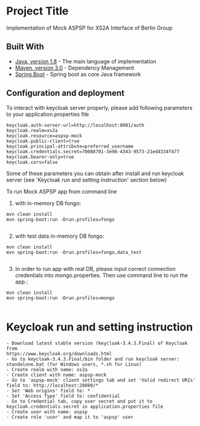 # Project Title

Implementation of Mock ASPSP for XS2A Interface of Berlin Group 

## Built With

* [Java, version 1.8](http://java.oracle.com) - The main language of implementation
* [Maven, version 3.0](https://maven.apache.org/) - Dependency Management
* [Spring Boot](https://projects.spring.io/spring-boot/) - Spring boot as core Java framework


## Configuration and deployment
To interact with keycloak server properly, please add following parameters to your application.properties file 
```
keycloak.auth-server-url=http://localhost:8081/auth
keycloak.realm=xs2a
keycloak.resource=aspsp-mock
keycloak.public-client=true
keycloak.principal-attribute=preferred_username
keycloak.credentials.secret=70088701-3e98-4343-9573-21ed4334f477
keycloak.bearer-only=true
keycloak.cors=false
```
Some of these parameters you can obtain after install and run keycloak server (see 'Keycloak run and setting instruction' section below)

To run Mock ASPSP app from command line

1. with in-memory DB fongo:

```
mvn clean install 
mvn spring-boot:run -Drun.profiles=fongo
 
```

2. with test data in-memory DB fongo:

```
mvn clean install 
mvn spring-boot:run -Drun.profiles=fongo,data_test 
 
```

3. In order to run app with real DB, please input correct connection credentials into mongo.properties.
   Then use command line to run the app.:  

```
mvn clean install 
mvn spring-boot:run -Drun.profiles=mongo 
 
``` 
# Keycloak run and setting instruction
```
- Download latest stable version (keycloak-3.4.3.Final) of Keycloak from 
https://www.keycloak.org/downloads.html
- Go to keycloak-3.4.3.Final/bin folder and run keycloak server:
standalone.bat (for Windows users, *.sh for Linux)
- Create realm with name: xs2a
- Create client with name: aspsp-mock
- Go to 'aspsp-mock' client settings tab and set 'Valid redirect URIs' field to: http://localhost:28080/*
- Set 'Web origins' field to: *
- Set 'Access Type' field to: confidential
- Go to Credential tab, copy user secret and put it to keycloak.credentials.secret in application.properties file
- Create user with name: aspsp
- Create role 'user' and map it to 'aspsp' user 
```

